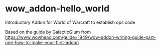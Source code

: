 # wow_addon-hello_world
Introductory Addon for World of Warcraft to establish ops code

Based on the guide by GalacticGlum from https://www.wowhead.com/guide=1949/wow-addon-writing-guide-part-one-how-to-make-your-first-addon
